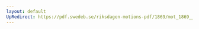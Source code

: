 ```yaml
---
layout: default
UpRedirect: https://pdf.swedeb.se/riksdagen-motions-pdf/1869/mot_1869__fk__00028.pdf
---
```

